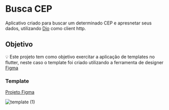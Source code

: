 # Busca CEP

Aplicativo criado para buscar um determinado CEP e apresnetar seus dados, utilizando [Dio](https://pub.dev/packages/dio) como client http.

## Objetivo 
:bulb: Este projeto tem como objetivo exercitar a aplicação de templates no flutter, neste caso o template foi criado utilizando a ferramenta de designer [Figma](https://www.figma.com/)

### Template 
[Projeto Figma](https://www.figma.com/file/vzcONm0Tg0i1a2bbb7VTs7/Untitled?node-id=62%3A3&t=rsv8aVzzvPr4zlSD-0)



![template (1)](https://user-images.githubusercontent.com/64455494/201741867-7f714b43-63f4-4396-92fa-389e5eb7d8d2.png)
